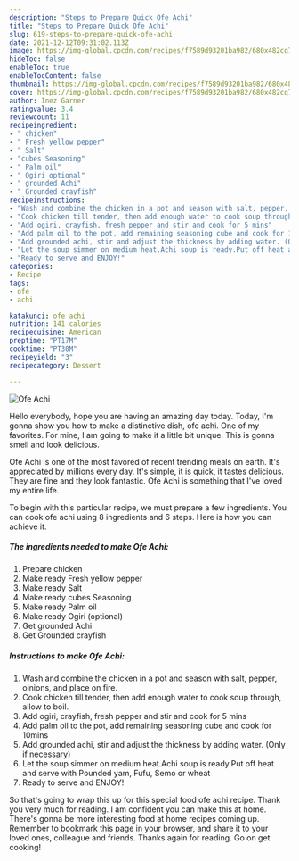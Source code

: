 ```yaml
---
description: "Steps to Prepare Quick Ofe Achi"
title: "Steps to Prepare Quick Ofe Achi"
slug: 619-steps-to-prepare-quick-ofe-achi
date: 2021-12-12T09:31:02.113Z
image: https://img-global.cpcdn.com/recipes/f7589d93201ba982/680x482cq70/ofe-achi-recipe-main-photo.jpg
hideToc: false
enableToc: true
enableTocContent: false
thumbnail: https://img-global.cpcdn.com/recipes/f7589d93201ba982/680x482cq70/ofe-achi-recipe-main-photo.jpg
cover: https://img-global.cpcdn.com/recipes/f7589d93201ba982/680x482cq70/ofe-achi-recipe-main-photo.jpg
author: Inez Garner
ratingvalue: 3.4
reviewcount: 11
recipeingredient:
- " chicken"
- " Fresh yellow pepper"
- " Salt"
- "cubes Seasoning"
- " Palm oil"
- " Ogiri optional"
- " grounded Achi"
- " Grounded crayfish"
recipeinstructions:
- "Wash and combine the chicken in a pot and season with salt, pepper, oinions, and place on fire."
- "Cook chicken till tender, then add enough water to cook soup through, allow to boil."
- "Add ogiri, crayfish, fresh pepper and stir and cook for 5 mins"
- "Add palm oil to the pot, add remaining seasoning cube and cook for 10mins"
- "Add grounded achi, stir and adjust the thickness by adding water. (Only if necessary)"
- "Let the soup simmer on medium heat.Achi soup is ready.Put off heat and serve with Pounded yam, Fufu, Semo or wheat"
- "Ready to serve and ENJOY!"
categories:
- Recipe
tags:
- ofe
- achi

katakunci: ofe achi 
nutrition: 141 calories
recipecuisine: American
preptime: "PT17M"
cooktime: "PT30M"
recipeyield: "3"
recipecategory: Dessert

---
```



![Ofe Achi](https://img-global.cpcdn.com/recipes/f7589d93201ba982/680x482cq70/ofe-achi-recipe-main-photo.jpg)

Hello everybody, hope you are having an amazing day today. Today, I'm gonna show you how to make a distinctive dish, ofe achi. One of my favorites. For mine, I am going to make it a little bit unique. This is gonna smell and look delicious.



Ofe Achi is one of the most favored of recent trending meals on earth. It's appreciated by millions every day. It's simple, it is quick, it tastes delicious. They are fine and they look fantastic. Ofe Achi is something that I've loved my entire life.


To begin with this particular recipe, we must prepare a few ingredients. You can cook ofe achi using 8 ingredients and 6 steps. Here is how you can achieve it.

<!--inarticleads1-->

##### The ingredients needed to make Ofe Achi:

1. Prepare  chicken
1. Make ready  Fresh yellow pepper
1. Make ready  Salt
1. Make ready cubes Seasoning
1. Make ready  Palm oil
1. Make ready  Ogiri (optional)
1. Get  grounded Achi
1. Get  Grounded crayfish




<!--inarticleads2-->

##### Instructions to make Ofe Achi:

1. Wash and combine the chicken in a pot and season with salt, pepper, oinions, and place on fire.
1. Cook chicken till tender, then add enough water to cook soup through, allow to boil.
1. Add ogiri, crayfish, fresh pepper and stir and cook for 5 mins
1. Add palm oil to the pot, add remaining seasoning cube and cook for 10mins
1. Add grounded achi, stir and adjust the thickness by adding water. (Only if necessary)
1. Let the soup simmer on medium heat.Achi soup is ready.Put off heat and serve with Pounded yam, Fufu, Semo or wheat
1. Ready to serve and ENJOY!



So that's going to wrap this up for this special food ofe achi recipe. Thank you very much for reading. I am confident you can make this at home. There's gonna be more interesting food at home recipes coming up. Remember to bookmark this page in your browser, and share it to your loved ones, colleague and friends. Thanks again for reading. Go on get cooking!
